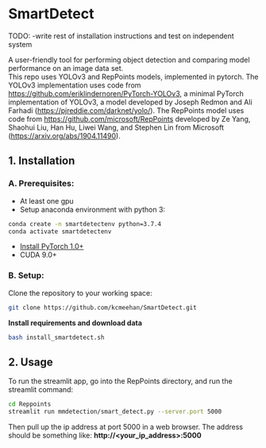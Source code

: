 # SmartDetect
TODO:
-write rest of installation instructions and test on independent system

A user-friendly tool for performing object detection and comparing model performance on an image data set.  
This repo uses YOLOv3 and RepPoints models, implemented in pytorch.
The YOLOv3 implementation uses code from https://github.com/eriklindernoren/PyTorch-YOLOv3, a minimal PyTorch implementation of YOLOv3, a model developed by Joseph Redmon and Ali Farhadi (https://pjreddie.com/darknet/yolo/). The RepPoints model uses code from  https://github.com/microsoft/RepPoints developed by Ze Yang, Shaohui Liu, Han Hu, Liwei Wang, and Stephen Lin from Microsoft (https://arxiv.org/abs/1904.11490).
 

## 1. Installation

### A. Prerequisites: 
- At least one gpu
- Setup anaconda environment with python 3:
```bash
conda create -n smartdetectenv python=3.7.4
conda activate smartdetectenv
```
- [Install PyTorch 1.0+](https://pytorch.org/get-started/locally/)
- CUDA 9.0+

### B. Setup:

Clone the repository to your working space:
```bash
git clone https://github.com/kcmeehan/SmartDetect.git
```

**Install requirements and download data**
```bash
bash install_smartdetect.sh
```

## 2. Usage

To run the streamlit app, go into the RepPoints directory, and run the streamlit command:

```bash
cd Reppoints
streamlit run mmdetection/smart_detect.py --server.port 5000
```

Then pull up the ip address at port 5000 in a web browser. The address should be something like: 
**http://<your_ip_address>:5000**
